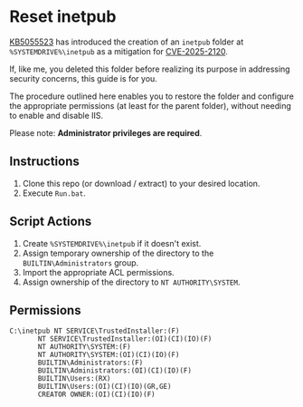 # Reset inetpub

[KB5055523](https://support.microsoft.com/en-gb/topic/april-8-2025-kb5055523-os-build-26100-3775-277a9d11-6ebf-410c-99f7-8c61957461eb) has introduced the creation of an `inetpub` folder at `%SYSTEMDRIVE%\inetpub` as a mitigation for [CVE-2025-2120](https://msrc.microsoft.com/update-guide/vulnerability/CVE-2025-21204).

If, like me, you deleted this folder before realizing its purpose in addressing security concerns, this guide is for you.

The procedure outlined here enables you to restore the folder and configure the appropriate permissions (at least for the parent folder), without needing to enable and disable IIS.

Please note: **Administrator privileges are required**.

## Instructions

1. Clone this repo (or download / extract) to your desired location.
2. Execute `Run.bat`.

## Script Actions
1. Create `%SYSTEMDRIVE%\inetpub` if it doesn't exist.
1. Assign temporary ownership of the directory to the `BUILTIN\Administrators` group.
1. Import the appropriate ACL permissions.
1. Assign ownership of the directory to `NT AUTHORITY\SYSTEM`.

## Permissions
    C:\inetpub NT SERVICE\TrustedInstaller:(F)
           NT SERVICE\TrustedInstaller:(OI)(CI)(IO)(F)
           NT AUTHORITY\SYSTEM:(F)
           NT AUTHORITY\SYSTEM:(OI)(CI)(IO)(F)
           BUILTIN\Administrators:(F)
           BUILTIN\Administrators:(OI)(CI)(IO)(F)
           BUILTIN\Users:(RX)
           BUILTIN\Users:(OI)(CI)(IO)(GR,GE)
           CREATOR OWNER:(OI)(CI)(IO)(F)
